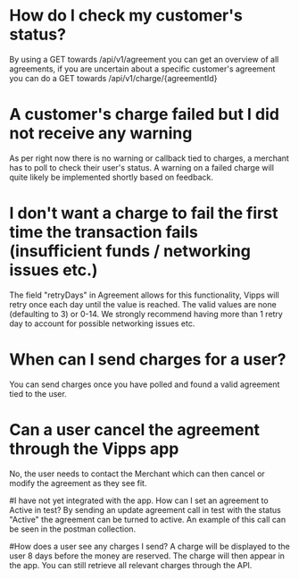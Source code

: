 # How do I check my customer's status?
By using a GET towards /api/v1/agreement you can get an overview of all agreements, if you are uncertain about a specific customer's agreement you can do a GET towards /api/v1/charge/{agreementId}

# A customer's charge failed but I did not receive any warning
As per right now there is no warning or callback tied to charges, a merchant has to poll to check their user's status. A warning on a failed charge will quite likely be implemented shortly based on feedback.

# I don't want a charge to fail the first time the transaction fails (insufficient funds / networking issues etc.)
The field "retryDays" in Agreement allows for this functionality, Vipps will retry once each day until the value is reached. The valid values are none (defaulting to 3) or 0-14. We strongly recommend having more than 1 retry day to account for possible networking issues etc.

# When can I send charges for a user?
You can send charges once you have polled and found a valid agreement tied to the user.

# Can a user cancel the agreement through the Vipps app
No, the user needs to contact the Merchant which can then cancel or modify the agreement as they see fit.

#I have not yet integrated with the app. How can I set an agreement to Active in test?
By sending an update agreement call in test with the status "Active" the agreement can be turned to active. An example of this call can be seen in the postman collection.

#How does a user see any charges I send?
A charge will be displayed to the user 8 days before the money are reserved. The charge will then appear in the app. You can still retrieve all relevant charges through the API.
